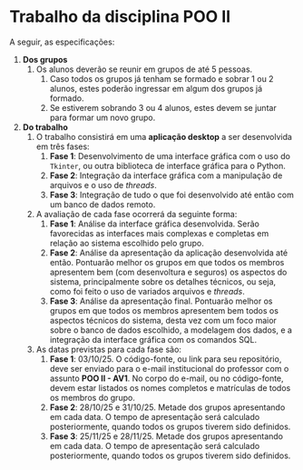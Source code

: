 # Trabalho da disciplina POO II

A seguir, as especificações:

1. **Dos grupos**
   1. Os alunos deverão se reunir em grupos de até 5 pessoas.
      1. Caso todos os grupos já tenham se formado e sobrar 1 ou 2 alunos, estes poderão ingressar em algum dos grupos já formado.
      2. Se estiverem sobrando 3 ou 4 alunos, estes devem se juntar para formar um novo grupo.
2. **Do trabalho**
   1. O trabalho consistirá em uma **aplicação desktop** a ser desenvolvida em três fases:
      1. **Fase 1**: Desenvolvimento de uma interface gráfica com o uso do `Tkinter`, ou outra biblioteca de interface gráfica para o Python.
      2. **Fase 2**: Integração da interface gráfica com a manipulação de arquivos e o uso de *threads*.
      3. **Fase 3**: Integração de tudo o que foi desenvolvido até então com um banco de dados remoto.
   2. A avaliação de cada fase ocorrerá da seguinte forma:
      1. **Fase 1**: Análise da interface gráfica desenvolvida. Serão favorecidas as interfaces mais complexas e completas em relação ao sistema escolhido pelo grupo.
      2. **Fase 2**: Análise da apresentação da aplicação desenvolvida até então. Pontuarão melhor os grupos em que todos os membros apresentem bem (com desenvoltura e seguros) os aspectos do sistema, principalmente sobre os detalhes técnicos, ou seja, como foi feito o uso de variados arquivos e *threads*.
      3. **Fase 3**: Análise da apresentação final. Pontuarão melhor os grupos em que todos os membros apresentem bem todos os aspectos técnicos do sistema, desta vez com um foco maior sobre o banco de dados escolhido, a modelagem dos dados, e a integração da interface gráfica com os comandos SQL.
   3. As datas previstas para cada fase são:
      1. **Fase 1**: 03/10/25. O código-fonte, ou link para seu repositório, deve ser enviado para o e-mail institucional do professor com o assunto **POO II - AV1**. No corpo do e-mail, ou no código-fonte, devem estar listados os nomes completos e matrículas de todos os membros do grupo.
      2. **Fase 2**: 28/10/25 e 31/10/25. Metade dos grupos apresentando em cada data. O tempo de apresentação será calculado posteriormente, quando todos os grupos tiverem sido definidos.
      3. **Fase 3**: 25/11/25 e 28/11/25. Metade dos grupos apresentando em cada data. O tempo de apresentação será calculado posteriormente, quando todos os grupos tiverem sido definidos.